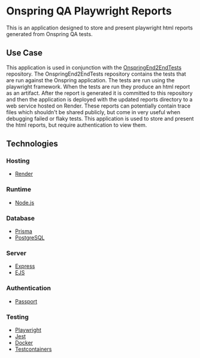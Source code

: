 # Onspring QA Playwright Reports

This is an application designed to store and present playwright html reports generated from Onspring QA tests.

## Use Case

This application is used in conjunction with the [OnspringEnd2EndTests](https://github.com/StevanFreeborn/OnspringEnd2EndTests) repository. The OnspringEnd2EndTests repository contains the tests that are run against the Onspring application. The tests are run using the playwright framework. When the tests are run they produce an html report as an artifact. After the report is generated it is committed to this repository and then the application is deployed with the updated reports directory to a web service hosted on Render. These reports can potentially contain trace files which shouldn't be shared publicly, but come in very useful when debugging failed or flaky tests. This application is used to store and present the html reports, but require authentication to view them.

## Technologies

### Hosting

- [Render](https://render.com/)

### Runtime

- [Node.js](https://nodejs.org/en/)

### Database

- [Prisma](https://www.prisma.io/)
- [PostgreSQL](https://www.postgresql.org/)

### Server

- [Express](https://expressjs.com/)
- [EJS](https://ejs.co/)

### Authentication

- [Passport](http://www.passportjs.org/)

### Testing

- [Playwright](https://playwright.dev/)
- [Jest](https://jestjs.io/)
- [Docker](https://www.docker.com/)
- [Testcontainers](https://testcontainers.com/)
